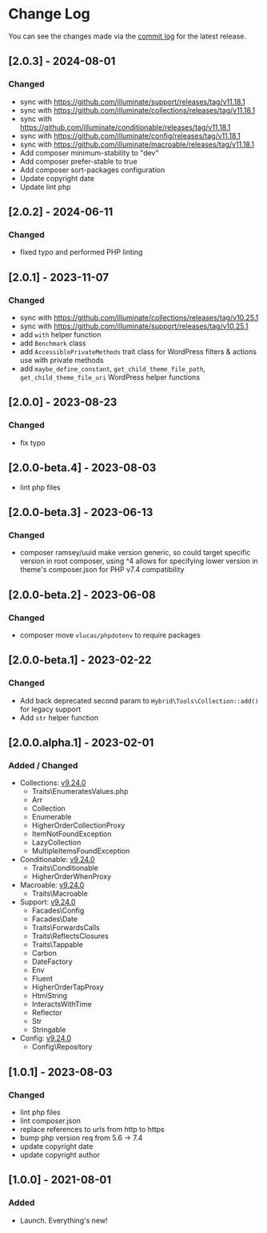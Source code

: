 # Change Log

You can see the changes made via the [commit log](https://github.com/themehybrid/hybrid-tools/commits/master) for the latest release.

## [2.0.3] - 2024-08-01

### Changed

- sync with https://github.com/illuminate/support/releases/tag/v11.18.1
- sync with https://github.com/illuminate/collections/releases/tag/v11.18.1
- sync with https://github.com/illuminate/conditionable/releases/tag/v11.18.1
- sync with https://github.com/illuminate/config/releases/tag/v11.18.1
- sync with https://github.com/illuminate/macroable/releases/tag/v11.18.1
- Add composer minimum-stability to "dev"
- Add composer prefer-stable to true
- Add composer sort-packages configuration
- Update copyright date
- Update lint php

## [2.0.2] - 2024-06-11

### Changed

- fixed typo and performed PHP linting

## [2.0.1] - 2023-11-07

### Changed

- sync with https://github.com/illuminate/collections/releases/tag/v10.25.1
- sync with https://github.com/illuminate/support/releases/tag/v10.25.1
- add `with` helper function
- add `Benchmark` class
- add `AccessiblePrivateMethods` trait class for WordPress filters & actions use with private methods
- add `maybe_define_constant`, `get_child_theme_file_path`, `get_child_theme_file_uri` WordPress helper functions

## [2.0.0] - 2023-08-23

### Changed

- fix typo

## [2.0.0-beta.4] - 2023-08-03

- lint php files

## [2.0.0-beta.3] - 2023-06-13

### Changed

- composer ramsey/uuid make version generic, so could target specific version in root composer, using ^4 allows for specifying lower version in theme's composer.json for PHP v7.4 compatibility

## [2.0.0-beta.2] - 2023-06-08

### Changed

- composer move `vlucas/phpdotenv` to require packages

## [2.0.0-beta.1] - 2023-02-22

### Changed

- Add back deprecated second param to `Hybrid\Tools\Collection::add()` for legacy support
- Add `str` helper function

## [2.0.0.alpha.1] - 2023-02-01

### Added / Changed

- Collections: [v9.24.0](https://github.com/illuminate/collections/tree/v9.24.0)
  - Traits\EnumeratesValues.php
  - Arr
  - Collection
  - Enumerable
  - HigherOrderCollectionProxy
  - ItemNotFoundException
  - LazyCollection
  - MultipleItemsFoundException
- Conditionable: [v9.24.0](https://github.com/illuminate/conditionable/tree/v9.24.0)
  - Traits\Conditionable
  - HigherOrderWhenProxy
- Macroable: [v9.24.0](https://github.com/illuminate/macroable/tree/v9.24.0)
  - Traits\Macroable
- Support: [v9.24.0](https://github.com/illuminate/support/tree/v9.24.0)
  - Facades\Config
  - Facades\Date
  - Traits\ForwardsCalls
  - Traits\ReflectsClosures
  - Traits\Tappable
  - Carbon
  - DateFactory
  - Env
  - Fluent
  - HigherOrderTapProxy
  - HtmlString
  - InteractsWithTime
  - Reflector
  - Str
  - Stringable
- Config: [v9.24.0](https://github.com/illuminate/config/tree/v9.24.0)
  - Config\Repository

## [1.0.1] - 2023-08-03

### Changed

- lint php files
- lint composer.json
- replace references to urls from http to https
- bump php version req from 5.6 -> 7.4
- update copyright date
- update copyright author


## [1.0.0] - 2021-08-01

### Added

- Launch.  Everything's new!
